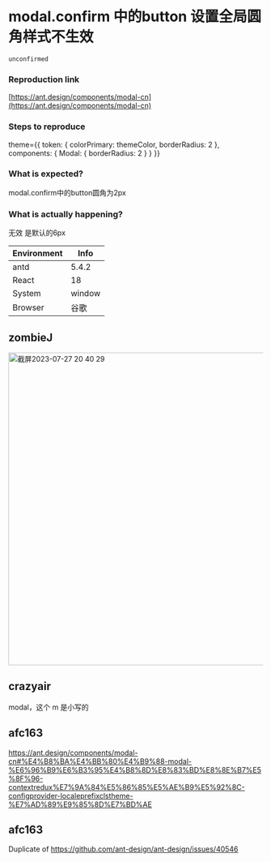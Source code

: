 # modal.confirm 中的button 设置全局圆角样式不生效

`unconfirmed`

### Reproduction link

[https://ant.design/components/modal-cn](https://ant.design/components/modal-cn)

### Steps to reproduce

theme={{
          token: {
            colorPrimary: themeColor,
            borderRadius: 2
          },
          components: {
            Modal: {
              borderRadius: 2
            }
          }
        }}

### What is expected?

modal.confirm中的button圆角为2px

### What is actually happening?

无效 是默认的6px

| Environment | Info   |
| ----------- | ------ |
| antd        | 5.4.2  |
| React       | 18     |
| System      | window |
| Browser     | 谷歌   |

<!-- generated by ant-design-issue-helper. DO NOT REMOVE -->

## zombieJ

<img width="617" alt="截屏2023-07-27 20 40 29" src="https://github.com/ant-design/ant-design/assets/5378891/1162cb29-78ea-4b23-9609-e1cdc220080c">

## crazyair

modal，这个 m 是小写的

## afc163

https://ant.design/components/modal-cn#%E4%B8%BA%E4%BB%80%E4%B9%88-modal-%E6%96%B9%E6%B3%95%E4%B8%8D%E8%83%BD%E8%8E%B7%E5%8F%96-contextredux%E7%9A%84%E5%86%85%E5%AE%B9%E5%92%8C-configprovider-localeprefixclstheme-%E7%AD%89%E9%85%8D%E7%BD%AE

## afc163

Duplicate of https://github.com/ant-design/ant-design/issues/40546
